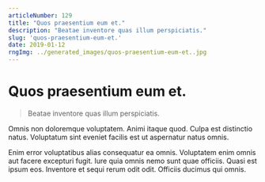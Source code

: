 ```yaml
---
articleNumber: 129
title: "Quos praesentium eum et."
description: "Beatae inventore quas illum perspiciatis."
slug: 'quos-praesentium-eum-et.'
date: 2019-01-12
rngImg: ../generated_images/quos-praesentium-eum-et..jpg
---
```


# Quos praesentium eum et.

> Beatae inventore quas illum perspiciatis.

Omnis non doloremque voluptatem. Animi itaque quod. Culpa est distinctio natus. Voluptatum sint eveniet facilis est ut aspernatur natus omnis.
 Enim error voluptatibus alias consequatur ea omnis. Voluptatem enim omnis aut facere excepturi fugit. Iure quia omnis nemo sunt quae officiis. Quasi est ipsum eos. Inventore et sequi rerum odit odit. Officiis ducimus qui omnis.
